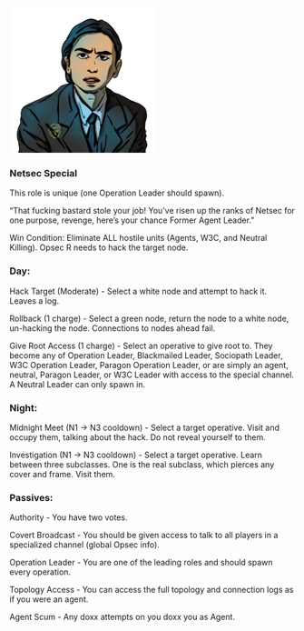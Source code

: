 ![formeragentleader.png](Images/formeragentleader.png)

### **Netsec Special**

This role is unique (one Operation Leader should spawn).

“That fucking bastard stole your job! You’ve risen up the ranks of Netsec for one purpose, revenge, here’s your chance Former Agent Leader.”

Win Condition: Eliminate ALL hostile units (Agents, W3C, and Neutral Killing). Opsec R needs to hack the target node.

### **Day:**

Hack Target (Moderate) - Select a white node and attempt to hack it. Leaves a log.

Rollback (1 charge) - Select a green node, return the node to a white node, un-hacking the node. Connections to nodes ahead fail.

Give Root Access (1 charge) - Select an operative to give root to. They become any of Operation Leader, Blackmailed Leader, Sociopath Leader, W3C Operation Leader, Paragon Operation Leader, or are simply an agent, neutral, Paragon Leader, or W3C Leader with access to the special channel. A Neutral Leader can only spawn in.

### **Night:**

Midnight Meet (N1 -> N3 cooldown) - Select a target operative. Visit and occupy them, talking about the hack. Do not reveal yourself to them.

Investigation (N1 -> N3 cooldown) - Select a target operative. Learn between three subclasses. One is the real subclass, which pierces any cover and frame. Visit them.

### **Passives:**

Authority - You have two votes.

Covert Broadcast - You should be given access to talk to all players in a specialized channel (global Opsec info).

Operation Leader - You are one of the leading roles and should spawn every operation.

Topology Access - You can access the full topology and connection logs as if you were an agent.

Agent Scum - Any doxx attempts on you doxx you as Agent.